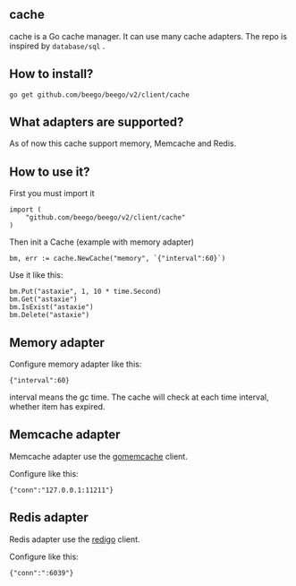 ## cache

cache is a Go cache manager. It can use many cache adapters. The repo is inspired by `database/sql` .

## How to install?

	go get github.com/beego/beego/v2/client/cache

## What adapters are supported?

As of now this cache support memory, Memcache and Redis.

## How to use it?

First you must import it

	import (
		"github.com/beego/beego/v2/client/cache"
	)

Then init a Cache (example with memory adapter)

	bm, err := cache.NewCache("memory", `{"interval":60}`)	

Use it like this:

	bm.Put("astaxie", 1, 10 * time.Second)
	bm.Get("astaxie")
	bm.IsExist("astaxie")
	bm.Delete("astaxie")

## Memory adapter

Configure memory adapter like this:

	{"interval":60}

interval means the gc time. The cache will check at each time interval, whether item has expired.

## Memcache adapter

Memcache adapter use the [gomemcache](http://github.com/bradfitz/gomemcache) client.

Configure like this:

	{"conn":"127.0.0.1:11211"}

## Redis adapter

Redis adapter use the [redigo](http://github.com/gomodule/redigo) client.

Configure like this:

	{"conn":":6039"}

